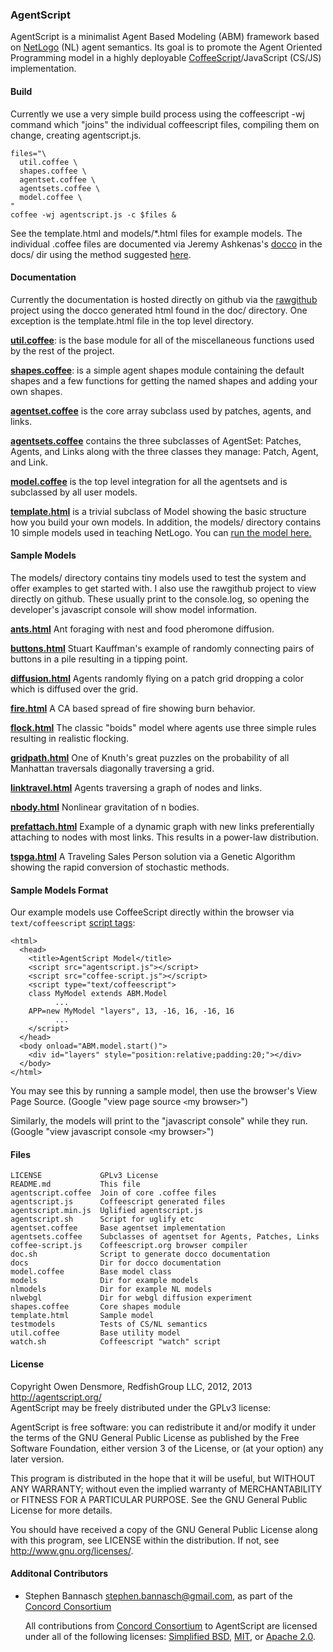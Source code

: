 ### AgentScript

AgentScript is a minimalist Agent Based Modeling (ABM) framework based on [NetLogo](http://ccl.northwestern.edu/netlogo/) (NL) agent semantics.  Its goal is to promote the Agent Oriented Programming model in a highly deployable [CoffeeScript](http://coffeescript.org/)/JavaScript (CS/JS) implementation.

#### Build

Currently we use a very simple build process using the coffeescript -wj
command which "joins" the individual coffeescript files, compiling
them on change, creating agentscript.js.

    files="\
      util.coffee \
      shapes.coffee \
      agentset.coffee \
      agentsets.coffee \
      model.coffee \
    "
    coffee -wj agentscript.js -c $files &

See the template.html and models/*.html files for example models.  The individual
.coffee files are documented via Jeremy Ashkenas's
[docco](http://jashkenas.github.com/docco/) in the docs/ dir using the method suggested [here](https://github.com/jashkenas/coffee-script/wiki/[HowTo]-Compiling-and-Setting-Up-Build-Tools).

#### Documentation

Currently the documentation is hosted directly on github via the [rawgithub](https://rawgithub.com/) project using the docco generated html found in the doc/ directory.  One exception is the template.html file in the top level directory.

[**util.coffee**](https://rawgithub.com/backspaces/agentscript/master/docs/1-util.html): is the base module for all of the miscellaneous functions used by the rest of the project.

[**shapes.coffee**](https://rawgithub.com/backspaces/agentscript/master/docs/2-shapes.html): is a simple agent shapes module containing the default shapes and a few functions for getting the named shapes and adding your own shapes.

[**agentset.coffee**](https://rawgithub.com/backspaces/agentscript/master/docs/3-agentset.html) is the core array subclass used by patches, agents, and links.

[**agentsets.coffee**](https://rawgithub.com/backspaces/agentscript/master/docs/4-agentsets.html) contains the three subclasses of AgentSet: Patches, Agents, and Links along with the three classes they manage: Patch, Agent, and Link.

[**model.coffee**](https://rawgithub.com/backspaces/agentscript/master/docs/5-model.html) is the top level integration for all the agentsets and is subclassed by all user models. 

[**template.html**](https://rawgithub.com/backspaces/agentscript/master/docs/6-template.html) is a trivial subclass of Model showing the basic structure how you build your own models.  In addition, the models/ directory contains 10 simple models used in teaching NetLogo. You can [run the model here.](https://rawgithub.com/backspaces/agentscript/master/template.html) 

#### Sample Models

The models/ directory contains tiny models used to test the system and offer examples to get started with.  I also use the rawgithub project to view directly on github.  These usually print to the console.log, so opening the developer's javascript console will show model information.

[**ants.html**](https://rawgithub.com/backspaces/agentscript/master/models/ants.html) Ant foraging with nest and food pheromone diffusion. 

[**buttons.html**](https://rawgithub.com/backspaces/agentscript/master/models/buttons.html) Stuart Kauffman's example of randomly connecting pairs of buttons in a pile resulting in a tipping point.

[**diffusion.html**](https://rawgithub.com/backspaces/agentscript/master/models/diffusion.html) Agents randomly flying on a patch grid dropping a color which is diffused over the grid.

[**fire.html**](https://rawgithub.com/backspaces/agentscript/master/models/fire.html) A CA based spread of fire showing burn behavior.

[**flock.html**](https://rawgithub.com/backspaces/agentscript/master/models/flock.html) The classic "boids" model where agents use three simple rules resulting in realistic flocking.

[**gridpath.html**](https://rawgithub.com/backspaces/agentscript/master/models/gridpath.html) One of Knuth's great puzzles on the probability of all Manhattan  traversals diagonally traversing a grid.

[**linktravel.html**](https://rawgithub.com/backspaces/agentscript/master/models/linktravel.html) Agents traversing a graph of nodes and links.

[**nbody.html**](https://rawgithub.com/backspaces/agentscript/master/models/nbody.html) Nonlinear gravitation of n bodies.

[**prefattach.html**](https://rawgithub.com/backspaces/agentscript/master/models/prefattach.html) Example of a dynamic graph with new links preferentially attaching to nodes with most links.  This results in a power-law distribution.

[**tspga.html**](https://rawgithub.com/backspaces/agentscript/master/models/tspga.html) A Traveling Sales Person solution via a Genetic Algorithm showing the rapid conversion of stochastic methods.

#### Sample Models Format

Our example models use CoffeeScript directly within the browser via `text/coffeescript` [script tags](http://coffeescript.org/#scripts):

    <html>
      <head>
        <title>AgentScript Model</title>
        <script src="agentscript.js"></script>
        <script src="coffee-script.js"></script>
        <script type="text/coffeescript">
        class MyModel extends ABM.Model
              ...
        APP=new MyModel "layers", 13, -16, 16, -16, 16
              ...
        </script>
      </head>
      <body onload="ABM.model.start()">
        <div id="layers" style="position:relative;padding:20;"></div>
      </body>
    </html>

You may see this by running a sample model, then use the browser's View Page Source.  (Google "view page source `<`my browser`>`")

Similarly, the models will print to the "javascript console" while they run. (Google "view javascript console `<`my browser`>`")

#### Files

    LICENSE             GPLv3 License
    README.md           This file
    agentscript.coffee  Join of core .coffee files
    agentscript.js      Coffeescript generated files
    agentscript.min.js  Uglified agentscript.js
    agentscript.sh      Script for uglify etc
    agentset.coffee     Base agentset implementation
    agentsets.coffee    Subclasses of agentset for Agents, Patches, Links
    coffee-script.js    Coffeescript.org browser compiler
    doc.sh              Script to generate docco documentation
    docs                Dir for docco documentation
    model.coffee        Base model class
    models              Dir for example models
    nlmodels            Dir for example NL models
    nlwebgl             Dir for webgl diffusion experiment
    shapes.coffee       Core shapes module
    template.html       Sample model
    testmodels          Tests of CS/NL semantics
    util.coffee         Base utility model
    watch.sh            Coffeescript "watch" script

#### License

Copyright Owen Densmore, RedfishGroup LLC, 2012, 2013<br>
http://agentscript.org/<br>
AgentScript may be freely distributed under the GPLv3 license:

AgentScript is free software: you can redistribute it and/or modify
it under the terms of the GNU General Public License as published by
the Free Software Foundation, either version 3 of the License, or
(at your option) any later version.

This program is distributed in the hope that it will be useful,
but WITHOUT ANY WARRANTY; without even the implied warranty of
MERCHANTABILITY or FITNESS FOR A PARTICULAR PURPOSE.  See the
GNU General Public License for more details.

You should have received a copy of the GNU General Public License
along with this program, see LICENSE within the distribution.
If not, see <http://www.gnu.org/licenses/>.

#### Additonal Contributors

- Stephen Bannasch <stephen.bannasch@gmail.com>, as part of the [Concord Consortium](http://concord.org/)

  All contributions from [Concord Consortium](http://concord.org/) to AgentScript
  are licensed under all of the following licenses:
  [Simplified BSD](http://www.opensource.org/licenses/BSD-2-Clause),
  [MIT](http://www.opensource.org/licenses/MIT), or
  [Apache 2.0](http://www.opensource.org/licenses/Apache-2.0).
